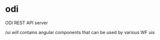 # odi
ODI REST API server

/ui *will* contains angular components that can be used by various WF uis

